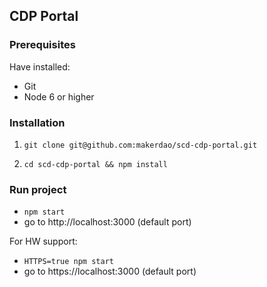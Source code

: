 ## CDP Portal

### Prerequisites

Have installed:

- Git
- Node 6 or higher

### Installation

1) `git clone git@github.com:makerdao/scd-cdp-portal.git`

2) `cd scd-cdp-portal && npm install`

### Run project

- `npm start`
- go to http://localhost:3000 (default port)

For HW support:
- `HTTPS=true npm start`
- go to https://localhost:3000 (default port)
